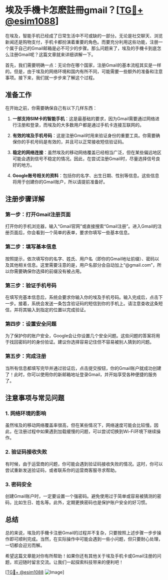 # 埃及手機卡怎麽註冊gmail？[[TG💪+ @esim1088](https://t.me/s/esim1088)]

在埃及，智能手机已经成了日常生活中不可或缺的一部分。无论是社交聊天、浏览新闻还是购物支付，手机卡都扮演着重要的角色。而要充分利用这些功能，注册一个属于自己的Gmail邮箱是必不可少的步骤。那么问题来了，埃及的手機卡到底怎么注册Gmail呢？这篇文章就来详细讲解一下。

首先，我们需要明确一点：无论你在哪个国家，注册Gmail的基本流程其实是一样的。但是，由于埃及的网络环境和国内有所不同，可能需要一些额外的准备和注意事项。接下来，我们就一步步来了解这个过程。

## 准备工作

在开始之前，你需要确保自己有以下几样东西：

1. **一部支持SIM卡的智能手机**：这是最基础的要求，因为Gmail需要通过网络进行注册和登录，而埃及的大多数用户都是通过手机卡连接互联网的。
   
2. **有效的埃及手机号码**：这是注册Gmail时用来验证身份的重要工具。你需要确保你的手机号码是有效的，并且可以正常接收短信验证码。

3. **稳定的网络连接**：虽然埃及的移动网络覆盖已经相当广泛，但在某些偏远地区可能会遇到信号不稳定的情况。因此，在尝试注册Gmail时，尽量选择信号良好的地方。

4. **Google账号相关的资料**：包括你的名字、出生日期、性别等信息。这些信息将用于创建你的Gmail账户，所以请提前准备好。

## 注册步骤详解

### 第一步：打开Gmail注册页面

打开你的手机浏览器，输入“Gmail官网”或直接搜索“Gmail注册”。进入Gmail的注册页面后，你会看到一个简单的表单，要求你填写一些基本信息。

### 第二步：填写基本信息

按照提示，依次填写你的名字、姓氏、用户名（即你的Gmail地址前缀）、密码以及其他相关信息。这里需要注意的是，用户名部分会自动加上“@gmail.com”，所以你需要确保你选择的前缀没有被占用。

### 第三步：验证手机号码

在填写完基本信息后，系统会要求你输入你的埃及手机号码。输入完成后，点击下一步。接着，系统会发送一条包含验证码的短信到你的手机上。请注意查收这条短信，并将其输入到指定的位置以完成验证。

### 第四步：设置安全问题

为了保护你的账户安全，Google会让你设置几个安全问题。这些问题的答案将用于找回密码时的身份验证。建议你选择容易记住但不容易被别人猜到的问题。

### 第五步：完成注册

当所有信息都填写完毕并通过验证后，点击提交按钮，你的Gmail账户就成功创建了！此时，你可以使用你的新邮箱地址登录Gmail，并开始享受各种便捷的服务了。

## 注意事项与常见问题

### 1. 网络环境的影响

虽然埃及的移动网络覆盖率很高，但在某些情况下，网络速度可能会比较慢。因此，在注册过程中如果遇到加载缓慢的问题，可以尝试切换到Wi-Fi环境下继续操作。

### 2. 验证码接收失败

有时候，由于运营商的问题，你可能会遇到验证码接收失败的情况。这时，你可以尝试重新发送验证码，或者联系你的运营商客服寻求帮助。

### 3. 密码安全

创建Gmail账户时，一定要设置一个强密码。避免使用过于简单或容易被猜测的密码，比如生日、姓名等。此外，定期更换密码也是保护账户安全的好习惯。

## 总结

总的来说，埃及的手機卡注册Gmail的过程并不复杂，只要按照上述步骤一步步操作即可顺利完成。当然，在实际操作中可能会遇到一些小问题，但只要耐心处理，一切都会迎刃而解。

希望这篇文章能对你有所帮助！如果你还有其他关于埃及手机卡或Gmail注册的问题，欢迎随时留言交流。让我们一起探索科技带来的便利吧！

[[TG💪+ @esim1088](https://t.me/s/esim1088) ![Image](https://i.postimg.cc/4NQfJmqS/Snipaste-2025-05-13-00-14-12.png)]